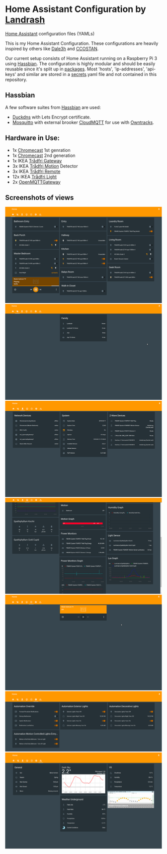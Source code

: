 # Home Assistant Configuration by [Landrash]
[Home Assistant] configuration files (YAMLs)

This is my Home Assistant Configuration. These configurations are heavily inspired by others like [Dale3h] and [CCOSTAN].

Our current setup consists of Home Assistant running on a Raspberry Pi 3 using [Hassbian].
The configuration is highly modular and should be easily reusable since it's split up in [packages].
Most 'hosts', 'ip-addresses', 'api-keys' and similar are stored in a [secrets].yaml file and not contained in this repository.

## **Hassbian**
A few software suites from [Hassbian] are used:
 * [Duckdns] with Lets Encrypt certificate.
 * [Mosquitto] with external brooker [CloudMQTT] for use with [Owntracks].

## **Hardware in Use:**
 * 1x [Chromecast] 1st genration
 * 1x [Chromecast] 2nd generation
 * 1x IKEA [Trådfri Gateway]
 * 3x IKEA [Trådfri Motion] Detector
 * 3x IKEA [Trådfri Remote]
 * 12x IKEA [Trådfri Light]
 * 2x [OpenMQTTGateway]

## **Screenshots of views**
![Home Tab](images/home.png?raw=true "Home")
![Family Tab](images/family.png?raw=true "Family")
![Network Tab](images/network.png?raw=true "Network")
![Sensors Tab](images/sensors.png?raw=true "Sensors")
![Media Players Tab](images/mediaplayers.png?raw=true "Media Players")
![Automation Tab](images/automation.png?raw=true "Automation")
![Weather Tab](images/weather.png?raw=true "Weather")

[Home Assistant]:https://home-assistant.io/
[Landrash]:https://github.com/Landrash
[CCOSTAN]:https://github.com/CCOSTAN/Home-AssistantConfig
[Dale3h]:https://github.com/dale3h/homeassistant-config/
[Hassbian]:https://github.com/home-assistant/hassbian-scripts
[packages]:https://www.home-assistant.io/docs/configuration/packages/
[secrets]:https://www.home-assistant.io/docs/configuration/secrets/
[Duckdns]:https://github.com/home-assistant/hassbian-scripts/blob/dev/docs/duckdns.md
[Mosquitto]:https://mosquitto.org/
[CloudMQTT]:https://www.cloudmqtt.com/
[Owntracks]:https://www.home-assistant.io/components/device_tracker.owntracks/
[Chromecast]:[https://en.wikipedia.org/wiki/Chromecast
[Trådfri Gateway]:[https://www.ikea.com/se/sv/catalog/products/40337806/
[Trådfri Motion]:https://www.ikea.com/se/sv/catalog/products/30383511/
[Trådfri Remote]:https://www.ikea.com/se/sv/catalog/products/30338849/
[Trådfri Light]:https://www.ikea.com/se/sv/catalog/products/10318263/
[OpenMQTTGateway]:https://github.com/1technophile/OpenMQTTGateway
